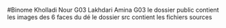#Binome 
Kholladi Nour G03
Lakhdari Amina G03
le dossier public contient les images des 6 faces du dé
le dossier src contient les fichiers sources
